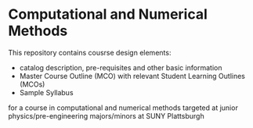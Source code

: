 # Computational and Numerical Methods

This repository contains cousrse design elements:
* catalog description, pre-requisites and other basic information
* Master Course Outline (MCO) with relevant Student Learning Outlines (MCOs)
* Sample Syllabus

for a course in computational and numerical methods targeted at junior physics/pre-engineering majors/minors at SUNY Plattsburgh

